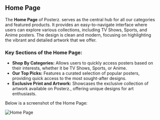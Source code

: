 ## Home Page

The **Home Page** of Posterz. serves as the central hub for all our categories and featured products. It provides an easy-to-navigate interface where users can explore various collections, including TV Shows, Sports, and Anime posters. The design is clean and modern, focusing on highlighting the vibrant and detailed artwork that we offer.

### Key Sections of the Home Page:

- **Shop By Categories:** Allows users to quickly access posters based on their interests, whether it be TV Shows, Sports, or Anime.
- **Our Top Picks:** Features a curated selection of popular posters, providing quick access to the most sought-after designs.
- **Exclusive Print and Artwork:** Showcases the exclusive collection of artwork available on Posterz., offering unique designs for art enthusiasts.

Below is a screenshot of the Home Page:

![Home Page](../Ecommerce/HomePage.png)
